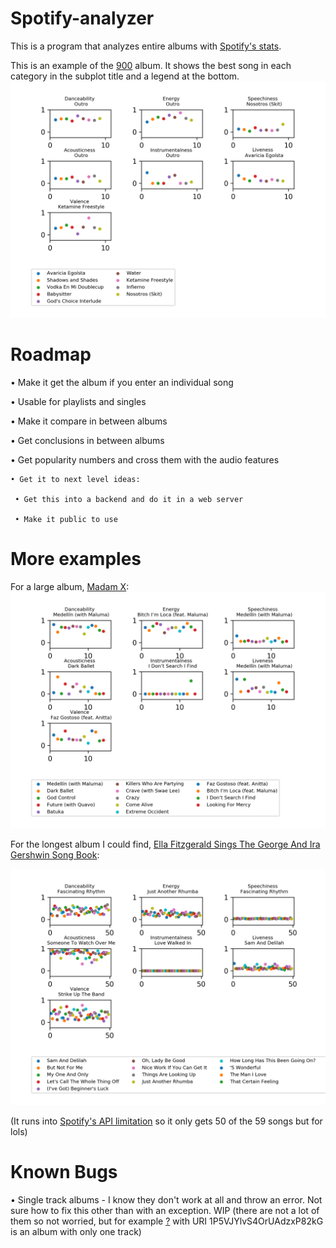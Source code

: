 # Spotify-analyzer
 This is a program that analyzes entire albums with [Spotify's stats](https://developer.spotify.com/documentation/web-api/reference/tracks/get-several-audio-features/).
 
This is an example of the [900](https://open.spotify.com/album/3yj1EziuVuch1OayyM95az?si=Z6Uzb4IXTl6ld2-9Ti2ubA) album. It shows the best song in each category in the subplot title and a legend at the bottom.
![900](examples/900.png)


# Roadmap
• Make it get the album if you enter an individual song

• Usable for playlists and singles

• Make it compare in between albums

• Get conclusions in between albums

• Get popularity numbers and cross them with the audio features

    • Get it to next level ideas: 
     
     • Get this into a backend and do it in a web server
 
     • Make it public to use

# More examples

For a large album, [Madam X](https://open.spotify.com/album/1G2YEQPXaOj1JZwa3ZiGe8?si=YA4YSD9MR6SlNerjUM2gcQ):
![Madam-X](examples/madam-x.png)


For the longest album I could find, [Ella Fitzgerald Sings The George And Ira Gershwin Song Book](https://open.spotify.com/album/2vz9bOelnO5EoDBPkzEJjt?si=6xp-6ifPQGusfzhjRA8o7g):

![Ella-Fitzgerald-Sings-The-George-And-Ira-Gershwin-Song-Book](examples/longest.png)

(It runs into [Spotify's API limitation](https://developer.spotify.com/documentation/web-api/reference/albums/get-albums-tracks "Spotify's API - Get an albums' tracks") so it only gets 50 of the 59 songs but for lols)



# Known Bugs
• Single track albums - I know they don't work at all and throw an error. Not sure how to fix this other than with an exception. WIP (there are not a lot of them so not worried, but for example [?](https://open.spotify.com/album/1P5VJYlvS4OrUAdzxP82kG?si=Ee2XoEnbQxCPYZzCiJVTvw) with URI 1P5VJYlvS4OrUAdzxP82kG is an album with only one track)
